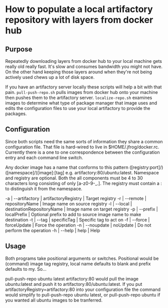 # How to populate a local artifactory repository with layers from docker hub
## Purpose
Repeatedly downloading layers from docker hub to your local machine gets really old really fast.  It's slow and consumes 
bandwidth you might not have.  On the other hand keeping those layers around when they're not being actively used chews
up a lot of disk space.

If you have an artifactory server locally these scripts will help a bit with that pain.  `pull-push-repo.sh` pulls 
images from docker hub onto your machine then pushes them to the artifactory server.  `localize-repo.sh` examines
images to determine what type of package manager that image uses and edits the configuration files to use your local
artifactory to provide the packages.

## Configuration
Since both scripts need the same sorts of information they share a common configuration file.  That file is hard-wired
to live in $HOME/.jfrog/docker.rc.  Currently there is a one to one correspondence between the configuration entry 
and each command line switch.

Any docker image has a name that conforms to this pattern ([registry:port]/)([namespace]/)[image]:[tag] 
e.g. artifactory:80/ubuntu:latest.  Namespace and registry are optional.  Both the all components must be 4 to 30
characters long consisting of only [a-z0-9-_.].  The registry must contain a : to distinguish it from the namespace.  

-a | --artifactory | artifactoryRegistry       | Target registry
-r | --remote      | repositoryName            | Image name on source registry
-l | --local       | destinationRepositoryName | Image name on target registry
-p | --prefix      | localPrefix               | Optional prefix to add to source image name to make destination 
-t | --tag         | specificTag               | Specific tag to act on
-f | --force       | forceUpdate               | Force the operation
-n | --noupdate    | noUpdate                  | Do not perform the operation
-h | --help        | help                      | Help

## Usage

Both programs take positional arguments or switches.  Positional would be (command) image tag registry, local name 
defaults to blank and prefix defaults to my.  So...
 
pull-push-repo ubuntu latest artifactory:80 would pull the image ubuntu:latest and push it to 
artifactory:80/ubuntu:latest.  If you put artifactoryRegistry=artifactory:80 into your configuration file the
command would simplify to pull-push-repo ubuntu latest, or pull-push-repo ubuntu if you wanted all ubuntu images
to be tranferred.
